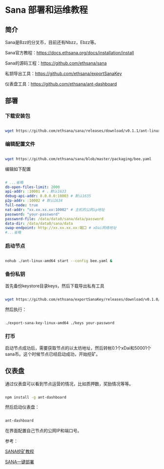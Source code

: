 # Sana 部署和运维教程

## 简介

Sana是Bzz的分叉币，目前还有Nbzz，Ebzz等。


Sana官方教程：https://docs.ethsana.org/docs/installation/install

Sana的源码工程：https://github.com/ethsana/sana

私钥导出工具：https://github.com/ethsana/exportSanaKey

仪表盘工具：https://github.com/ethsana/ant-dashboard

## 部署

### 下载安装包

```bash

wget https://github.com/ethsana/sana/releases/download/v0.1.1/ant-linux-amd64

```

### 编辑配置文件

```bash

wget https://github.com/ethsana/sana/blob/master/packaging/bee.yaml

```

编辑如下配置

```yaml

# ...省略
db-open-files-limit: 2000
api-addr: :10001 # ，默认1633
debug-api-addr: 0.0.0.0:10003 # 默认1635
p2p-addr: :10002 # 默认1634
full-node: true
nat-addr: "xx.xx.xx.xx:10002" # 主机的公网ip地址
password: "your-password"
password-file: /data/data0/sana/data/password
data-dir: /data/data0/sana/data
swap-endpoint: http://xx.xx.xx.xx:端口 # xDai网络地址
#...省略

```

### 启动节点

```bash

nohub ./ant-linux-amd64 start --config bee.yaml &

```

### 备份私钥

首先备份keystore目录keys，然后下载导出私有工具

```bash

wget https://github.com/ethsana/exportSanaKey/releases/download/v0.1.0/export-sana-key-linux-amd64

```

然后执行：

```bash

./export-sana-key-linux-amd64 ./keys your-password

```

### 打币

启动节点成功后，需要获取节点的以太坊地址，然后转帐0.1个xDai和50001个sana币。这个时候节点已经启动成功，开始挖矿。


## 仪表盘

通过仪表盘可以看到节点运营的情况，比如质押数，奖励情况等等。

```bash

npm install -g ant-dashboard

```

然后启动仪表盘：

```bash

ant-dashboard

```

在界面配置自己节点的公网IP和端口号。

参考：

[SANA挖矿教程](https://www.yuque.com/shirendeyueliang/pv3y6w/rgihw5#OI55u)

[SANA一键部署](https://github.com/espoir1989/sana-install)